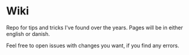# Wiki

Repo for tips and tricks I've found over the years.
Pages will be in either english or danish.

Feel free to open issues with changes you want, if you find any errors.
